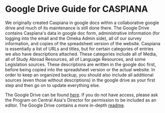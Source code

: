 # Google Drive Guide for CASPIANA
We originally created Caspiana in google docs within a collaborative google drive and much of its maintenance is still done there. The Google Drive contains Caspiana's data in google doc form, administrative information (for logging into the email and the Omeka Admin side), all of our survey information, and copies of the spreadsheet version of the website. Caspiana is essentially a list of URLs and titles, but for certain categories of entries we also have descriptions attached. These categories include all of Media, all of Study Abroad Resources, all of Language Resources, and some Legislation sources. These descriptions are written in the google doc first, before being copied into the spreadsheet version or the actual website. In order to keep an organized backup, you should also include all additional sources (even those without descriptions) in the google drive as your first step and then go on to update everything else. 

The Google Drive can be found [here](https://drive.google.com/drive/u/0/folders/1F9d276yZIAbxa8VA8c3YGIKhDlQEaS8f). If you do not have access, please ask the Program on Central Asia's Director for permission to be included as an editor. The Google Drive contains a more in-depth [readme](https://docs.google.com/document/d/1Il0Rp2RxFPrZl7G81kY2Skkbm1jGexYa_IDdpDEILhc/edit). 

